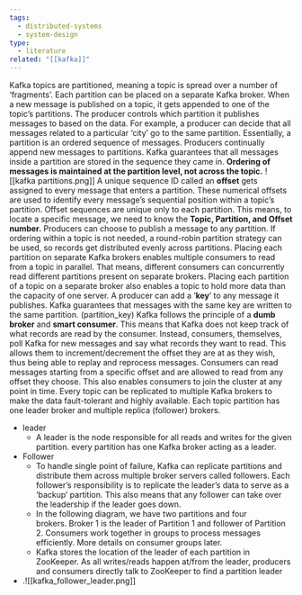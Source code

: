 ```yaml
---
tags:
  - distributed-systems
  - system-design
type:
  - literature
related: "[[kafka]]"
---
```

Kafka topics are partitioned, meaning a topic is spread over a number of ‘fragments’. Each partition can be placed on a separate Kafka broker. When a new message is published on a topic, it gets appended to one of the topic’s partitions. The producer controls which partition it publishes messages to based on the data. For example, a producer can decide that all messages related to a particular ‘city’ go to the same partition.
Essentially, a partition is an ordered sequence of messages. Producers continually append new messages to partitions. Kafka guarantees that all messages inside a partition are stored in the sequence they came in. **Ordering of messages is maintained at the partition level, not across the topic.**
![[kafka partitions.png]]
A unique sequence ID called an **offset** gets assigned to every message that enters a partition. These numerical offsets are used to identify every message’s sequential position within a topic’s partition.
Offset sequences are unique only to each partition. This means, to locate a specific message, we need to know the **Topic, Partition, and Offset number.**
Producers can choose to publish a message to any partition. If ordering within a topic is not needed, a round-robin partition strategy can be used, so records get distributed evenly across partitions.
Placing each partition on separate Kafka brokers enables multiple consumers to read from a topic in parallel. That means, different consumers can concurrently read different partitions present on separate brokers.
Placing each partition of a topic on a separate broker also enables a topic to hold more data than the capacity of one server.
A producer can add a ‘**key**’ to any message it publishes. Kafka guarantees that messages with the same key are written to the same partition. (partition_key)
Kafka follows the principle of a **dumb broker** and **smart consumer**. This means that Kafka does not keep track of what records are read by the consumer. Instead, consumers, themselves, poll Kafka for new messages and say what records they want to read. This allows them to increment/decrement the offset they are at as they wish, thus being able to replay and reprocess messages. Consumers can read messages starting from a specific offset and are allowed to read from any offset they choose. This also enables consumers to join the cluster at any point in time.
Every topic can be replicated to multiple Kafka brokers to make the data fault-tolerant and highly available. Each topic partition has one leader broker and multiple replica (follower) brokers.

- leader
	- A leader is the node responsible for all reads and writes for the given partition. every partition has one Kafka broker acting as a leader.
- Follower
	- To handle single point of failure, Kafka can replicate partitions and distribute them across multiple broker servers called followers. Each follower’s responsibility is to replicate the leader’s data to serve as a ‘backup’ partition. This also means that any follower can take over the leadership if the leader goes down.
	- In the following diagram, we have two partitions and four brokers. Broker 1 is the leader of Partition 1 and follower of Partition 2. Consumers work together in groups to process messages efficiently. More details on consumer groups later.
	- Kafka stores the location of the leader of each partition in ZooKeeper. As all writes/reads happen at/from the leader, producers and consumers directly talk to ZooKeeper to find a partition leader
- .![[kafka_follower_leader.png]]


